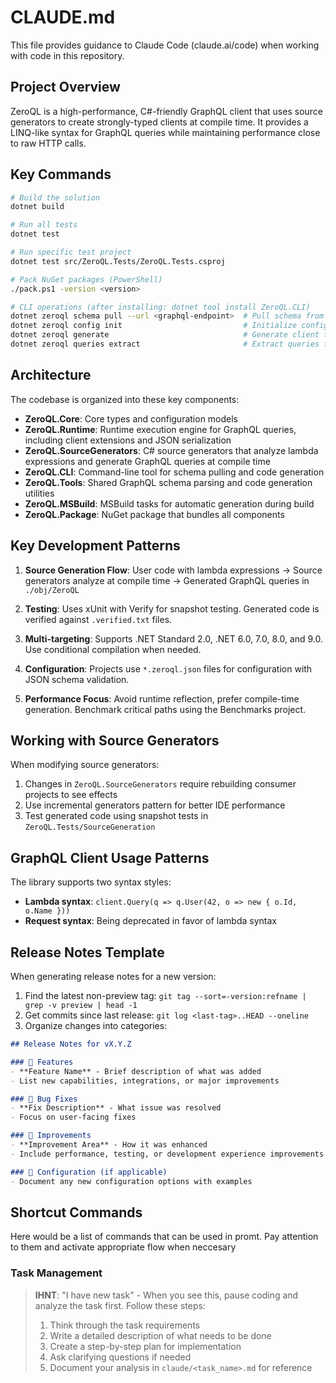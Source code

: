 # CLAUDE.md

This file provides guidance to Claude Code (claude.ai/code) when working with code in this repository.

## Project Overview

ZeroQL is a high-performance, C#-friendly GraphQL client that uses source generators to create strongly-typed clients at compile time. It provides a LINQ-like syntax for GraphQL queries while maintaining performance close to raw HTTP calls.

## Key Commands

```bash
# Build the solution
dotnet build

# Run all tests
dotnet test

# Run specific test project
dotnet test src/ZeroQL.Tests/ZeroQL.Tests.csproj

# Pack NuGet packages (PowerShell)
./pack.ps1 -version <version>

# CLI operations (after installing: dotnet tool install ZeroQL.CLI)
dotnet zeroql schema pull --url <graphql-endpoint>  # Pull schema from GraphQL endpoint
dotnet zeroql config init                           # Initialize configuration
dotnet zeroql generate                              # Generate client from config
dotnet zeroql queries extract                       # Extract queries from code
```

## Architecture

The codebase is organized into these key components:

- **ZeroQL.Core**: Core types and configuration models
- **ZeroQL.Runtime**: Runtime execution engine for GraphQL queries, including client extensions and JSON serialization
- **ZeroQL.SourceGenerators**: C# source generators that analyze lambda expressions and generate GraphQL queries at compile time
- **ZeroQL.CLI**: Command-line tool for schema pulling and code generation
- **ZeroQL.Tools**: Shared GraphQL schema parsing and code generation utilities
- **ZeroQL.MSBuild**: MSBuild tasks for automatic generation during build
- **ZeroQL.Package**: NuGet package that bundles all components

## Key Development Patterns

1. **Source Generation Flow**: User code with lambda expressions → Source generators analyze at compile time → Generated GraphQL queries in `./obj/ZeroQL`

2. **Testing**: Uses xUnit with Verify for snapshot testing. Generated code is verified against `.verified.txt` files.

3. **Multi-targeting**: Supports .NET Standard 2.0, .NET 6.0, 7.0, 8.0, and 9.0. Use conditional compilation when needed.

4. **Configuration**: Projects use `*.zeroql.json` files for configuration with JSON schema validation.

5. **Performance Focus**: Avoid runtime reflection, prefer compile-time generation. Benchmark critical paths using the Benchmarks project.

## Working with Source Generators

When modifying source generators:
1. Changes in `ZeroQL.SourceGenerators` require rebuilding consumer projects to see effects
2. Use incremental generators pattern for better IDE performance
3. Test generated code using snapshot tests in `ZeroQL.Tests/SourceGeneration`

## GraphQL Client Usage Patterns

The library supports two syntax styles:
- **Lambda syntax**: `client.Query(q => q.User(42, o => new { o.Id, o.Name }))`
- **Request syntax**: Being deprecated in favor of lambda syntax

## Release Notes Template

When generating release notes for a new version:

1. Find the latest non-preview tag: `git tag --sort=-version:refname | grep -v preview | head -1`
2. Get commits since last release: `git log <last-tag>..HEAD --oneline`
3. Organize changes into categories:

```markdown
## Release Notes for vX.Y.Z

### 🚀 Features
- **Feature Name** - Brief description of what was added
- List new capabilities, integrations, or major improvements

### 🐛 Bug Fixes
- **Fix Description** - What issue was resolved
- Focus on user-facing fixes

### 🔧 Improvements
- **Improvement Area** - How it was enhanced
- Include performance, testing, or development experience improvements

### 📝 Configuration (if applicable)
- Document any new configuration options with examples
```

## Shortcut Commands

Here would be a list of commands that can be used in promt. Pay attention to them and activate appropriate flow when neccesary

### Task Management
> **IHNT**: "I have new task" - When you see this, pause coding and analyze the task first.
> Follow these steps:
> 1. Think through the task requirements
> 2. Write a detailed description of what needs to be done
> 3. Create a step-by-step plan for implementation
> 4. Ask clarifying questions if needed
> 5. Document your analysis in `claude/<task_name>.md` for reference